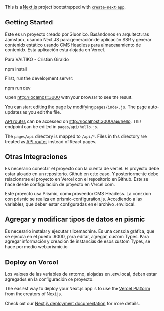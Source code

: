 This is a [Next.js](https://nextjs.org/) project bootstrapped with [`create-next-app`](https://github.com/vercel/next.js/tree/canary/packages/create-next-app).

## Getting Started
Este es un proyecto creado por Gluonico. Basándonos en arquitecturas Jamstack, usando Next.JS para generación de aplicación SSR y generar contenido estático usando CMS Headless para almacenamiento de contenido. Esta aplicación está alojada en Vercel.

Para VALTIKO - Cristian Giraldo

npm install

First, run the development server:

npm run dev

Open [http://localhost:3000](http://localhost:3000) with your browser to see the result.

You can start editing the page by modifying `pages/index.js`. The page auto-updates as you edit the file.

[API routes](https://nextjs.org/docs/api-routes/introduction) can be accessed on [http://localhost:3000/api/hello](http://localhost:3000/api/hello). This endpoint can be edited in `pages/api/hello.js`.

The `pages/api` directory is mapped to `/api/*`. Files in this directory are treated as [API routes](https://nextjs.org/docs/api-routes/introduction) instead of React pages.

## Otras Integraciones

Es necesario conectar el proyecto con la cuenta de vercel. 
El proyecto debe estar alojado en un repositorio. Github en este caso.
Y posteriormente debe relacionarse el proyecto en Vercel con el repositorio en Github. Esto se hace desde configuración de proyecto en Vercel.com.

Este proyecto usa Prismic, como proveedor CMS Headless.
La conexion con prismic se realiza en prismic-configuration.js. Accediendo a las variables, que deben estar configuradas en el archivo .env.local.

## Agregar y modificar tipos de datos en pismic

Es necesario instalar y ejecutar slicemachine.
Es una consola gráfica, que se ejecuta en el puerto :9000, para editar, agregar, custom Types.
Para agregar información y creación de instancias de esos custom Types, se hace por medio web prismic.io

## Deploy on Vercel

Los valores de las variables de entorno, alojadas en .env.local, deben estar agregados en la configuración de proyecto.

The easiest way to deploy your Next.js app is to use the [Vercel Platform](https://vercel.com/import?utm_medium=default-template&filter=next.js&utm_source=create-next-app&utm_campaign=create-next-app-readme) from the creators of Next.js.

Check out our [Next.js deployment documentation](https://nextjs.org/docs/deployment) for more details.